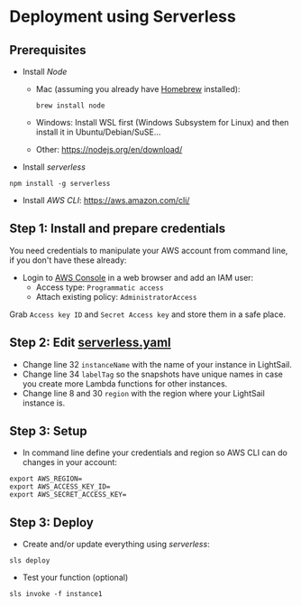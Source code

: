 # Deployment using Serverless

## Prerequisites

- Install *Node*
  - Mac (assuming you already have [Homebrew](https://brew.sh/) installed):
    ```
    brew install node
    ```

  - Windows: Install WSL first (Windows Subsystem for Linux) and then install it in Ubuntu/Debian/SuSE...
  - Other: https://nodejs.org/en/download/

- Install *serverless*
```
npm install -g serverless
```

- Install *AWS CLI*:
https://aws.amazon.com/cli/

## Step 1: Install and prepare credentials

You need credentials to manipulate your AWS account from command line, if you don't have these already:

- Login to [AWS Console](https://console.aws.amazon.com/iam/home) in a web browser and add an IAM user:
  - Access type: `Programmatic access`
  - Attach existing policy: `AdministratorAccess` 

Grab `Access key ID` and `Secret Access key` and store them in a safe place. 

## Step 2: Edit [serverless.yaml](https://github.com/vidanov/lambda-nodejs-lightsail-backup/blob/master/serverless/serverless.yaml)

- Change line 32 `instanceName` with the name of your instance in LightSail.
- Change line 34 `labelTag` so the snapshots have unique names in case you create more Lambda functions for other instances.
- Change line 8 and 30 `region` with the region where your LightSail instance is.

## Step 3: Setup

- In command line define your credentials and region so AWS CLI can do changes in your account:
```
export AWS_REGION=
export AWS_ACCESS_KEY_ID=
export AWS_SECRET_ACCESS_KEY=
```

## Step 3: Deploy
- Create and/or update everything using *serverless*:
```
sls deploy
```

- Test your function (optional)

```
sls invoke -f instance1
```
